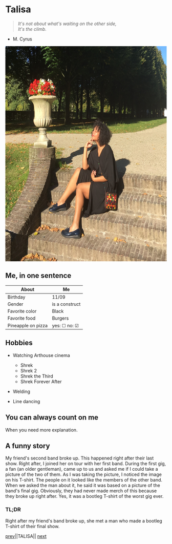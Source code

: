 # Talisa

> *It's not about what's waiting on the other side,  
>It's the climb.*

- M. Cyrus

![me + fountain](https://github.com/tallyvanv/challenge-markdown/blob/master/me.JPG)

## Me, in one sentence

About|Me
---|---
Birthday|11/09
Gender|is a construct
Favorite color|Black
Favorite food|Burgers
Pineapple on pizza|yes: &#9744; no: &#9745;

## Hobbies

* Watching Arthouse cinema
    * Shrek
    * Shrek 2
    * Shrek the Third
    * Shrek Forever After

* Welding
* Line dancing

## You can always count on me

When you need more explanation.

## A funny story

My friend's second band broke up. This happened right after their last show. Right after,
I joined her on tour with her first band. During the first gig, a fan (an older gentleman), came up to us
and asked me if I could take a picture of the two of them. 
As I was taking the picture, I noticed the image on his T-shirt. The people on it looked like the members of the other 
band. When we asked the man about it, he said it was based on a picture of the band's final gig.
Obviously, they had never made merch of this because they broke up right after.
Yes, it was a bootleg T-shirt of the worst gig ever.


### TL;DR

Right after my friend's band broke up, she met a man who made a bootleg T-shirt of their final show.

 [prev](https://github.com/Xenoxinius/challenge-markdown/tree/master)||TALISA|| [next](https://emojipedia.org/crying-face/)


    







